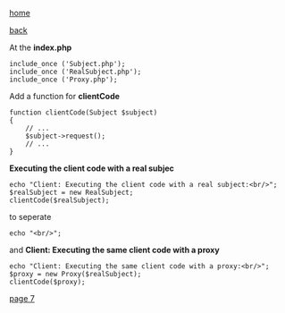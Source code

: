 [home](./page01.md)

[back](./page05.md)

At the **index.php**

```
include_once ('Subject.php');
include_once ('RealSubject.php');
include_once ('Proxy.php');
```

Add a function for **clientCode**

```
function clientCode(Subject $subject)
{
    // ...
    $subject->request();
    // ...
}
```
**Executing the client code with a real subjec**
```
echo "Client: Executing the client code with a real subject:<br/>";
$realSubject = new RealSubject;
clientCode($realSubject);
```

to seperate
```
echo "<br/>";
```

and
**Client: Executing the same client code with a proxy**
```
echo "Client: Executing the same client code with a proxy:<br/>";
$proxy = new Proxy($realSubject);
clientCode($proxy);
```


[page 7](./page07.md)
